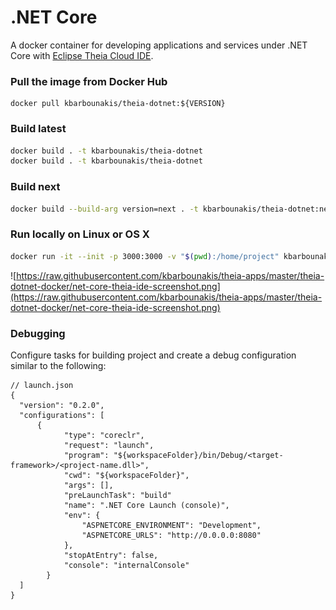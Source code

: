 # .NET Core

A docker container for developing applications and services under .NET Core with [Eclipse Theia Cloud IDE](https://github.com/eclipse-theia/theia).

### Pull the image from Docker Hub

```
docker pull kbarbounakis/theia-dotnet:${VERSION}
```

### Build latest

```bash
docker build . -t kbarbounakis/theia-dotnet
docker build . -t kbarbounakis/theia-dotnet
```

### Build next

```bash
docker build --build-arg version=next . -t kbarbounakis/theia-dotnet:next
```

### Run locally on Linux or OS X

```bash
docker run -it --init -p 3000:3000 -v "$(pwd):/home/project" kbarbounakis/theia-dotnet:latest
```
![https://raw.githubusercontent.com/kbarbounakis/theia-apps/master/theia-dotnet-docker/net-core-theia-ide-screenshot.png](https://raw.githubusercontent.com/kbarbounakis/theia-apps/master/theia-dotnet-docker/net-core-theia-ide-screenshot.png)


### Debugging

Configure tasks for building project and create a debug configuration similar to the following:

```
// launch.json
{
  "version": "0.2.0",
  "configurations": [
      {
            "type": "coreclr",
            "request": "launch",
            "program": "${workspaceFolder}/bin/Debug/<target-framework>/<project-name.dll>",
            "cwd": "${workspaceFolder}",
            "args": [],
            "preLaunchTask": "build"
            "name": ".NET Core Launch (console)",
            "env": {
                "ASPNETCORE_ENVIRONMENT": "Development",
                "ASPNETCORE_URLS": "http://0.0.0.0:8080"
            },
            "stopAtEntry": false,
            "console": "internalConsole"
        }
  ]
}
```
